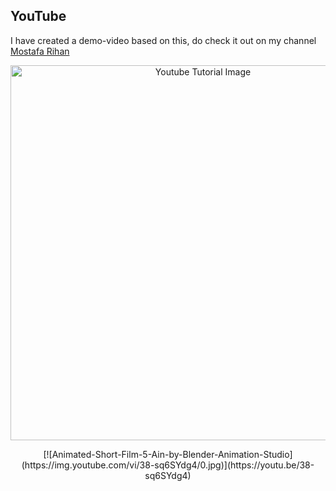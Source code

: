 ## YouTube
I have created a demo-video based on this, do check it out on my channel [Mostafa Rihan](https://www.youtube.com/watch?v=38-sq6SYdg4) 

<p align="center">
  <img width="600" src="https://www.upload.ee/image/14833059/1032931-a327barbershop02452.jpg" alt="Youtube Tutorial Image">
</p>

<p align="center">
  [![Animated-Short-Film-5-Ain-by-Blender-Animation-Studio](https://img.youtube.com/vi/38-sq6SYdg4/0.jpg)](https://youtu.be/38-sq6SYdg4)
</p>
